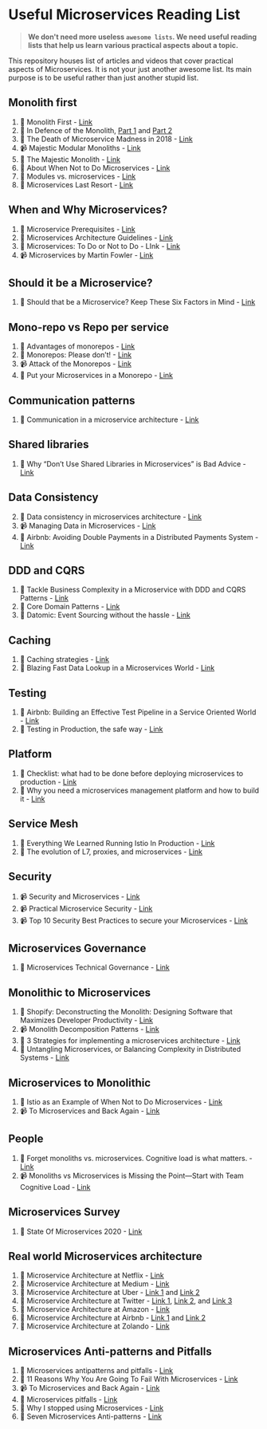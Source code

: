 # Useful Microservices Reading List

> **We don't need more useless `awesome lists`. We need useful reading lists that help us learn various practical aspects about a topic.**

This repository houses list of articles and videos that cover practical aspects of Microservices. It is not your just another awesome list. Its main purpose is to be useful rather than just another stupid list.

## Monolith first

1. :memo: Monolith First - [Link](https://martinfowler.com/bliki/MonolithFirst.html)
3. :memo: In Defence of the Monolith, [Part 1](https://www.infoq.com/articles/monolith-defense-part-1/) and [Part 2](https://www.infoq.com/articles/monolith-defense-part-2/)
4. :memo: The Death of Microservice Madness in 2018 - [Link](https://dwmkerr.com/the-death-of-microservice-madness-in-2018/)
5. :video_camera: Majestic Modular Monoliths - [Link](https://vimeo.com/233980163)
5. :memo: The Majestic Monolith - [Link](https://m.signalvnoise.com/the-majestic-monolith/)
6. :memo: About When Not to Do Microservices - [Link](https://blog.christianposta.com/microservices/when-not-to-do-microservices/)
7. :memo: Modules vs. microservices - [Link](https://www.oreilly.com/radar/modules-vs-microservices/)
8. :memo: Microservices Last Resort - [Link](https://www.theregister.com/2020/03/04/microservices_last_resort)

## When and Why Microservices?

1. :memo: Microservice Prerequisites - [Link](https://martinfowler.com/bliki/MicroservicePrerequisites.html)
3. :memo: Microservices Architecture Guidelines - [Link](https://github.com/justinamiller/Microservices-Architecture-Guidelines)
3. :memo: Microservices: To Do or Not to Do - LInk - [Link](http://www.bestdevops.com/microservices-to-do-or-not-to-do/)
4. :video_camera: Microservices by Martin Fowler - [Link](https://www.youtube.com/watch?v=wgdBVIX9ifA)

## Should it be a Microservice?

1. :memo: Should that be a Microservice? Keep These Six Factors in Mind - [Link](https://tanzu.vmware.com/content/blog/should-that-be-a-microservice-keep-these-six-factors-in-mind)

## Mono-repo vs Repo per service

1. :memo: Advantages of monorepos - [Link](https://danluu.com/monorepo/)
2. :memo: Monorepos: Please don’t! - [Link](https://medium.com/@mattklein123/monorepos-please-dont-e9a279be011b)
3. :video_camera: Attack of the Monorepos - [Link](https://www.infoq.com/presentations/monorepos/)
4. :memo: Put your Microservices in a Monorepo - [Link](https://blog.upcoding.fr/microservices-in-a-monorepo/)

## Communication patterns

1. :memo: Communication in a microservice architecture - [Link](https://docs.microsoft.com/en-us/dotnet/architecture/microservices/architect-microservice-container-applications/communication-in-microservice-architecture)

## Shared libraries

1. :memo: Why “Don’t Use Shared Libraries in Microservices” is Bad Advice - [Link](https://www.grahamlea.com/2016/04/shared-libraries-in-microservices-bad-advice/)

## Data Consistency

2. :memo:  Data consistency in microservices architecture - [Link](https://ebaytech.berlin/data-consistency-in-microservices-architecture-bf99ba31636f)
3. :video_camera: Managing Data in Microservices - [Link](https://www.infoq.com/presentations/microservices-managing-data/)
3. :memo:  Airbnb: Avoiding Double Payments in a Distributed Payments System - [Link](https://medium.com/airbnb-engineering/avoiding-double-payments-in-a-distributed-payments-system-2981f6b070bb)

## DDD and CQRS

1. :memo: Tackle Business Complexity in a Microservice with DDD and CQRS Patterns - [Link](https://docs.microsoft.com/en-us/dotnet/architecture/microservices/microservice-ddd-cqrs-patterns/)
2. :memo: Core Domain Patterns - [Link](https://medium.com/nick-tune-tech-strategy-blog/core-domain-patterns-941f89446af5) 
3. :memo: Datomic: Event Sourcing without the hassle - [Link](https://vvvvalvalval.github.io/posts/2018-11-12-datomic-event-sourcing-without-the-hassle.html)

## Caching

1. :memo: Caching strategies - [Link](https://zubialevich.blogspot.com/2018/08/caching-strategies.html)
2. :memo: Blazing Fast Data Lookup in a Microservices World - [Link](https://medium.com/capital-one-tech/blazing-fast-data-lookup-in-a-microservices-world-dd3ae548ca45)

## Testing

1. :memo: Airbnb: Building an Effective Test Pipeline in a Service Oriented World - [Link](https://medium.com/airbnb-engineering/building-an-effective-test-pipeline-in-a-service-oriented-world-6968c513c6bd)
2. :memo:  Testing in Production, the safe way - [Link](https://medium.com/@copyconstruct/testing-in-production-the-safe-way-18ca102d0ef1)

## Platform

1. :memo: Checklist: what had to be done before deploying microservices to production - [Link](https://habr.com/en/post/438186/)
2. :memo: Why you need a microservices management platform and how to build it - [Link](https://blog.griddynamics.com/build-a-microservices-platform-for-replatforming/)


## Service Mesh

1. :memo: Everything We Learned Running Istio In Production - [Link](https://engineering.hellofresh.com/everything-we-learned-running-istio-in-production-part-1-51efec69df65)
2. :memo:  The evolution of L7, proxies, and microservices - [Link](https://blog.getambassador.io/the-evolution-of-l7-proxies-and-microservices-264381945f7d)

## Security

1. :video_camera: Security and Microservices - [Link](https://www.youtube.com/watch?v=ZXGaC3GR3zU)
2. :video_camera: Practical Microservice Security - [Link](https://www.youtube.com/watch?v=CseYwoLjBb0)
3. :video_camera: Top 10 Security Best Practices to secure your Microservices - [Link](https://www.youtube.com/watch?v=VtUQINsYXDM)

## Microservices Governance

1. :memo: Microservices Technical Governance - [Link](https://medium.com/ibm-garage/microservices-technical-governance-f5aed10189d1)

## Monolithic to Microservices

1. :memo: Shopify: Deconstructing the Monolith: Designing Software that Maximizes Developer Productivity - [Link](https://engineering.shopify.com/blogs/engineering/deconstructing-monolith-designing-software-maximizes-developer-productivity)
2. :video_camera: Monolith Decomposition Patterns - [Link](https://www.infoq.com/presentations/microservices-principles-patterns/)
3. :memo: 3 Strategies for implementing a microservices architecture - [Link](https://about.gitlab.com/blog/2019/06/17/strategies-microservices-architecture/)
4. :memo: Untangling Microservices, or Balancing Complexity in Distributed Systems - [Link](https://vladikk.com/2020/04/09/untangling-microservices/)


## Microservices to Monolithic

1. :memo: Istio as an Example of When Not to Do Microservices - [Link](https://blog.christianposta.com/microservices/istio-as-an-example-of-when-not-to-do-microservices/)
2. :video_camera: To Microservices and Back Again - [Link](https://www.infoq.com/presentations/microservices-monolith-antipatterns/)


## People

1. :memo:  Forget monoliths vs. microservices. Cognitive load is what matters. - [Link](https://techbeacon.com/app-dev-testing/forget-monoliths-vs-microservices-cognitive-load-what-matters)
2. :video_camera: Monoliths vs Microservices is Missing the Point—Start with Team Cognitive Load - [Link](https://www.youtube.com/watch?v=haejb5rzKsM)

## Microservices Survey

1. :book: State Of Microservices 2020 - [Link](https://tsh.io/state-of-microservices/)


## Real world Microservices architecture

1. :memo: Microservice Architecture at Netflix - [Link](https://www.nginx.com/blog/microservices-at-netflix-architectural-best-practices/)
2. :memo: Microservice Architecture  at Medium - [Link](https://medium.engineering/microservice-architecture-at-medium-9c33805eb74f)
3. :memo: Microservice Architecture at Uber - [Link 1](https://eng.uber.com/service-oriented-architecture/) and [Link 2](https://eng.uber.com/microservice-architecture/)
4. :memo: Microservice Architecture at Twitter - [Link 1](https://blog.twitter.com/engineering/en_us/topics/infrastructure/2020/building-twitters-ad-platform-architecture-for-the-future.html), [Link 2](https://blog.twitter.com/engineering/en_us/topics/infrastructure/2020/rebuild_twitter_public_api_2020.html), and [Link 3](https://blog.twitter.com/engineering/en_us/topics/infrastructure/2017/the-infrastructure-behind-twitter-scale.html)
5. :memo: Microservice Architecture at Amazon - [Link](http://highscalability.com/amazon-architecture)
6. :memo: Microservice Architecture at Airbnb - [Link 1](https://medium.com/airbnb-engineering/building-services-at-airbnb-part-1-c4c1d8fa811b) and [Link 2](https://medium.com/airbnb-engineering/building-services-at-airbnb-part-3-ac6d4972fc2d)
7. :memo: Microservice Architecture at Zolando - [Link](https://www.infoq.com/news/2016/02/Monolith-Microservices-Zalando/)

## Microservices Anti-patterns and Pitfalls

1. :memo:  Microservices antipatterns and pitfalls - [Link](https://www.oreilly.com/content/microservices-antipatterns-and-pitfalls/)
2. :memo: 11 Reasons Why You Are Going To Fail With Microservices - [Link](https://medium.com/xebia-engineering/11-reasons-why-you-are-going-to-fail-with-microservices-29b93876268b)
3. :video_camera: To Microservices and Back Again - [Link](https://www.infoq.com/presentations/microservices-monolith-antipatterns/)
4. :memo: Microservices pitfalls - [Link](https://natalian.org/2019/05/16/Microservices_pitfalls/)
5. :memo:  Why I stopped using Microservices - [Link](https://www.robinwieruch.de/microservices-tradeoffs)
6. :memo: Seven Microservices Anti-patterns - [Link](https://www.infoq.com/articles/seven-uservices-antipatterns/)
